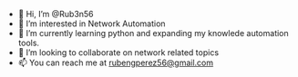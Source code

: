 - 👋 Hi, I’m @Rub3n56
- 👀 I’m interested in Network Automation
- 🌱 I’m currently learning python and expanding my knowlede automation tools. 
- 💞️ I’m looking to collaborate on network related topics
- 📫 You can reach me at rubengperez56@gmail.com

<!---
Rub3n56/Rub3n56 is a ✨ special ✨ repository because its `README.md` (this file) appears on your GitHub profile.
You can click the Preview link to take a look at your changes.
--->
